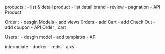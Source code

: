 products :
    - list & detail product
    - list detail brand
    - review 
    - pagnation
    - API Product

Order :
    - desgin Models
    - add views Orders 
    - add Cart
    - add Check Out
    - add coupon
    - API Order , cart

Users : 
    - desgin model
    - add templates 
    - API

intermeiate
    - docker
    - redis
    - ajxs
    